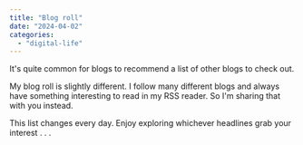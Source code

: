 ```yaml
---
title: "Blog roll"
date: "2024-04-02"
categories: 
  - "digital-life"
---
```


It's quite common for blogs to recommend a list of other blogs to check out.

My blog roll is slightly different. I follow many different blogs and always have something interesting to read in my RSS reader. So I'm sharing that with you instead.

This list changes every day. Enjoy exploring whichever headlines grab your interest . . .
